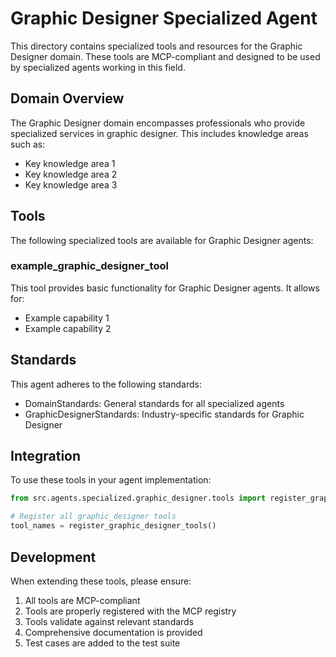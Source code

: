 # Graphic Designer Specialized Agent

This directory contains specialized tools and resources for the Graphic Designer domain. These tools are MCP-compliant and designed to be used by specialized agents working in this field.

## Domain Overview

The Graphic Designer domain encompasses professionals who provide specialized services in graphic designer. This includes knowledge areas such as:

- Key knowledge area 1
- Key knowledge area 2
- Key knowledge area 3

## Tools

The following specialized tools are available for Graphic Designer agents:

### example_graphic_designer_tool

This tool provides basic functionality for Graphic Designer agents. It allows for:

- Example capability 1
- Example capability 2

## Standards

This agent adheres to the following standards:

- DomainStandards: General standards for all specialized agents
- GraphicDesignerStandards: Industry-specific standards for Graphic Designer

## Integration

To use these tools in your agent implementation:

```python
from src.agents.specialized.graphic_designer.tools import register_graphic_designer_tools

# Register all graphic_designer tools
tool_names = register_graphic_designer_tools()
```

## Development

When extending these tools, please ensure:

1. All tools are MCP-compliant
2. Tools are properly registered with the MCP registry
3. Tools validate against relevant standards
4. Comprehensive documentation is provided
5. Test cases are added to the test suite
